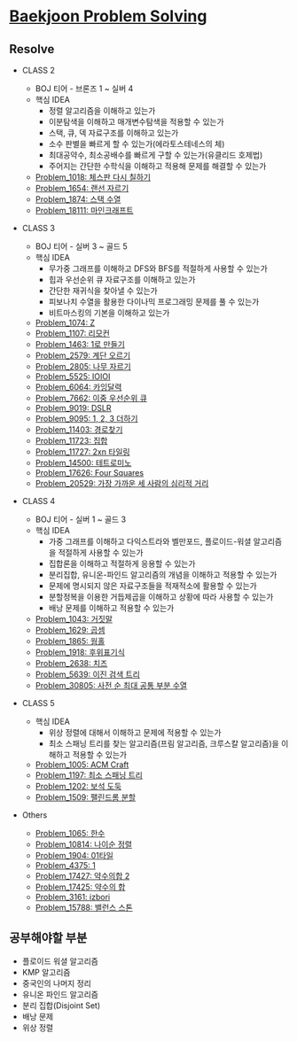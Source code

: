 # [Baekjoon Problem Solving](https://www.acmicpc.net/)

## Resolve

- CLASS 2

  - BOJ 티어 - 브론즈 1 ~ 실버 4
  - 핵심 IDEA
    - 정렬 알고리즘을 이해하고 있는가
    - 이분탐색을 이해하고 매개변수탐색을 적용할 수 있는가
    - 스택, 큐, 덱 자료구조를 이해하고 있는가
    - 소수 판별을 빠르게 할 수 있는가(에라토스테네스의 체)
    - 최대공약수, 최소공배수를 빠르게 구할 수 있는가(유클리드 호제법)
    - 주어지는 간단한 수학식을 이해하고 적용해 문제를 해결할 수 있는가
  - [Problem_1018: 체스판 다시 칠하기](Problem_1000~1999/Problem_1018/)
  - [Problem_1654: 랜선 자르기](Problem_1000~1999/Problem_1654/)
  - [Problem_1874: 스택 수열](Problem_1000~1999/Problem_1874/)
  - [Problem_18111: 마인크래프트](Problem_18000~18999/Problem_18111/)

- CLASS 3

  - BOJ 티어 - 실버 3 ~ 골드 5
  - 핵심 IDEA
    - 무가중 그래프를 이해하고 DFS와 BFS를 적절하게 사용할 수 있는가
    - 힙과 우선순위 큐 자료구조를 이해하고 있는가
    - 간단한 재귀식을 찾아낼 수 있는가
    - 피보나치 수열을 활용한 다이나믹 프로그래밍 문제를 풀 수 있는가
    - 비트마스킹의 기본을 이해하고 있는가
  - [Problem_1074: Z](Problem_1000~1999/Problem_1074/)
  - [Problem_1107: 리모컨](Problem_1000~1999/Problem_1107/)
  - [Problem_1463: 1로 만들기](Problem_1000~1999/Problem_1463/)
  - [Problem_2579: 계단 오르기](Problem_2000~2999/Problem_2579/)
  - [Problem_2805: 나무 자르기](Problem_2000~2999/Problem_2805/)
  - [Problem_5525: IOIOI](Problem_5000~5999/Problem_5525/)
  - [Problem_6064: 카잉달력](Problem_6000~6999/Problem_6064/)
  - [Problem_7662: 이중 우선순위 큐](Problem_7000~7999/Problem_7662/)
  - [Problem_9019: DSLR](Problem_9000~9999/Problem_9019/)
  - [Problem_9095: 1, 2, 3 더하기](Problem_9000~9999/Problem_9095/)
  - [Problem_11403: 경로찾기](Problem_11000~11999/Problem_11403/)
  - [Problem_11723: 집합](Problem_11000~11999/Problem_11723/)
  - [Problem_11727: 2xn 타일링](Problem_11000~11999/Problem_11727/)
  - [Problem_14500: 테트로미노](Problem_14000~14999/Problem_14500/)
  - [Problem_17626: Four Squares](Problem_17000~17999/Problem_17626/)
  - [Problem_20529: 가장 가까운 세 사람의 심리적 거리](Problem_20000~20999/Problem_20529/)

- CLASS 4

  - BOJ 티어 - 실버 1 ~ 골드 3
  - 핵심 IDEA
    - 가중 그래프를 이해하고 다익스트라와 벨만포드, 플로이드-워셜 알고리즘을 적절하게 사용할 수 있는가
    - 집합론을 이해하고 적절하게 응용할 수 있는가
    - 분리집합, 유니온-파인드 알고리즘의 개념을 이해하고 적용할 수 있는가
    - 문제에 명시되지 않은 자료구조들을 적재적소에 활용할 수 있는가
    - 분할정복을 이용한 거듭제곱을 이해하고 상황에 따라 사용할 수 있는가
    - 배낭 문제를 이해하고 적용할 수 있는가
  - [Problem_1043: 거짓말](Problem_1000~1999/Problem_1043/)
  - [Problem_1629: 곱셈](Problem_1000~1999/Problem_1629/)
  - [Problem_1865: 웜홀](Problem_1000~1999/Problem_1865/)
  - [Problem_1918: 후위표기식](Problem_1000~1999/Problem_1918/)
  - [Problem_2638: 치즈](Problem_2000~2999/Problem_2638/)
  - [Problem_5639: 이진 검색 트리](Problem_5000~5999/Problem_5639/)
  - [Problem_30805: 사전 순 최대 공통 부분 수열](Problem_30000~30999/Problem_30805/)

- CLASS 5

  - 핵심 IDEA
    - 위상 정렬에 대해서 이해하고 문제에 적용할 수 있는가
    - 최소 스패닝 트리를 찾는 알고리즘(프림 알고리즘, 크루스칼 알고리즘)을 이해하고 적용할 수 있는가
  - [Problem_1005: ACM Craft](Problem_1000~1999/Problem_1005/)
  - [Problem_1197: 최소 스패닝 트리](Problem_1000~1999/Problem_1197/)
  - [Problem_1202: 보석 도둑](Problem_1000~1999/Problem_1202/)
  - [Problem_1509: 팰린드롬 분할](Problem_1000~1999/Problem_1509/)

- Others
  - [Problem_1065: 한수](Problem_1000~1999/Problem_1065)
  - [Problem_10814: 나이순 정렬](Problem_10000~10999/Problem_10814)
  - [Problem_1904: 01타일](Problem_1000~1999/Problem_1904)
  - [Problem_4375: 1](Problem_4000~4999/Problem_4375)
  - [Problem_17427: 약수의합 2](Problem_17000~17999/Problem_17427/)
  - [Problem_17425: 약수의 합](Problem_17000~17999/Problem_17425/)
  - [Problem_3161: izbori](Problem_3000~3999/Problem_3161/)
  - [Problem_15788: 밸런스 스톤](Problem_15000~15999/Problem_15788/)

## 공부해야할 부분

- 플로이드 워셜 알고리즘
- KMP 알고리즘
- 중국인의 나머지 정리
- 유니온 파인드 알고리즘
- 분리 집합(Disjoint Set)
- 배낭 문제
- 위상 정렬

